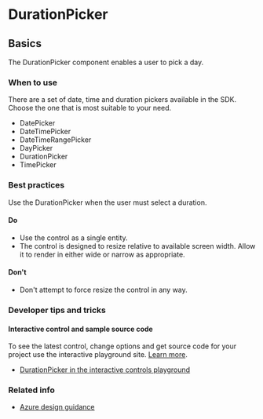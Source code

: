 ﻿# DurationPicker

 
<a name="basics"></a>
## Basics
The DurationPicker component enables a user to pick a day.



<!-- TODO get an IMAGE to embed here -->

<!-- TODO get an SAMPLE CODE to embed here -->

 
<a name="basics-when-to-use"></a>
### When to use
There are a set of date, time and duration pickers available in the SDK.  Choose the one that is most suitable to your need.
* DatePicker
* DateTimePicker
* DateTimeRangePicker
* DayPicker
* DurationPicker
* TimePicker



 
<a name="basics-best-practices"></a>
### Best practices
Use the DurationPicker when the user must select a duration.

<a name="basics-best-practices-do"></a>
#### Do

* Use the control as a single entity.
* The control is designed to resize relative to available screen width. Allow it to render in either wide or narrow as appropriate.

<a name="basics-best-practices-don-t"></a>
#### Don&#39;t

* Don't attempt to force resize the control in any way.



 
<a name="basics-developer-tips-and-tricks"></a>
### Developer tips and tricks



<a name="basics-developer-tips-and-tricks-interactive-control-and-sample-source-code"></a>
#### Interactive control and sample source code
To see the latest control, change options and get source code for your project use the interactive playground site.  [Learn more](./top-extensions-controls-playground.md).

*  <a href="https://ms.portal.azure.com/?Microsoft_Azure_Playground=true#blade/Microsoft_Azure_Playground/ControlsIndexBlade/DurationPicker_create_Playground" target="_blank">DurationPicker in the interactive controls playground</a>

 

 
<a name="basics-related-info"></a>
### Related info

<!-- TODO link to Figma -->

* [Azure design guidance](http://aka.ms/portalfx/design)



